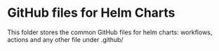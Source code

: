# GitHub files for Helm Charts

This folder stores the common GitHub files for helm charts:
workflows, actions and any other file under .github/
